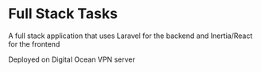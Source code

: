 # Full Stack Tasks

A full stack application that uses Laravel for the backend and Inertia/React for the frontend

Deployed on Digital Ocean VPN server
